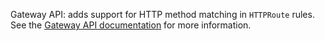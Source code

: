 Gateway API: adds support for HTTP method matching in `HTTPRoute` rules. See the [Gateway API documentation](https://gateway-api.sigs.k8s.io/v1alpha2/references/spec/#gateway.networking.k8s.io/v1alpha2.HTTPRouteMatch) for more information.
